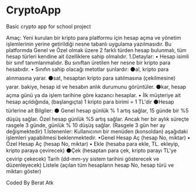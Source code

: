 # CryptoApp
Basic crypto app for school project

Amaç: Yeni kurulan bir kripto para platformu için hesap açma ve yönetim işlemlerinin yerine getirildiği nesne tabanlı uygulama yazılmasıdır. Bu platformda Genel ve Özel olmak üzere 2 farklı türden hesap bulunmalı, tüm hesap türleri kendine ait özelliklere sahip olmalıdır.
1.Detaylar:
• Hesap isimli bir sınıf tanımlanmalıdır.
Bu sınıftan üretilen her nesne bir kripto para hesabıdır.
• Sınıfın sahip olacağı metotlar şunlardır:
⚫al, kripto para alınmasına yarar.
⚫sat, hesaptan kripto para satılmasına (çekilmesine) yarar.
bakiye, hesap id ve hesabın anlık durumunu görüntüler.
⚫kar, hesap açma günü ya da işlem tarihine göre kazancı hesaplar.
• İlk müşteriye ait hesap açıldığında, (başlangıçta) 1 kripto para birimi = 1 TL'dir ⚫Hesap türlerine ait 
Bilgiler:
⚫ Genel hesap günlük % 1 artış sağlar, 15 günde bir %5 düşüş sağlar.
Özel hesap günlük %5 artış sağlar. Ancak her bir aylık süreçte rasgele 3 günde, günlük % 10 düşüş sağlar. (Rasgele 3 gün her ay değişmektedir)
1.İstenenler:
Kullanıcının bir menüden (konsoldan) aşağıdaki işlemleri yapabilmesi beklenmektedir.
•Genel Hesap Aç (hesap No, miktar)
• Özel Hesap Aç (hesap No, miktar)
• Ekle (hesaba para ekle, TL. ekleyip, kripto paraya çevirecek)
⚫Çek (hesaptan para çek, kripto parayı TL'ye çevirip çekecek) Tarih (dd-mm-yy sistem tarihini gösterecek ve düzenleyecek)
Listele (açılan tüm hesapların hesap No, hesap türü ve miktarı göster)


Coded By Berat Atk
